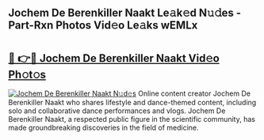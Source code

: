 ## Jochem De Berenkiller Naakt Le𝚊k𝚎d N𝚞𝚍es - Part-Rxn Photos Vid𝚎o Le𝚊ks wEMLx

# <h2><a href="http://fb4uq3f.evod.top/?m=Jochem+De+Berenkiller+Naakt">🔗 👉🔴 Jochem De Berenkiller Naakt Vid𝚎o Ph𝚘t𝚘s</a></h2>

[![Jochem De Berenkiller Naakt N𝚞d𝚎s](https://i.imgur.com/8V9OHl7.gif)](http://fb4uq3f.evod.top/?m=Jochem+De+Berenkiller+Naakt)
Online content creator Jochem De Berenkiller Naakt who shares lifestyle and dance-themed content, including solo and collaborative dance performances and vlogs. Jochem De Berenkiller Naakt, a respected public figure in the scientific community, has made groundbreaking discoveries in the field of medicine. 
